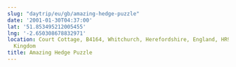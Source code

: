 ```yaml
---
slug: "daytrip/eu/gb/amazing-hedge-puzzle"
date: '2001-01-30T04:37:00'
lat: '51.853495212005455'
lng: '-2.650308678832971'
location: Court Cottage, B4164, Whitchurch, Herefordshire, England, HR9 6DA, United
  Kingdom
title: Amazing Hedge Puzzle
---
```




